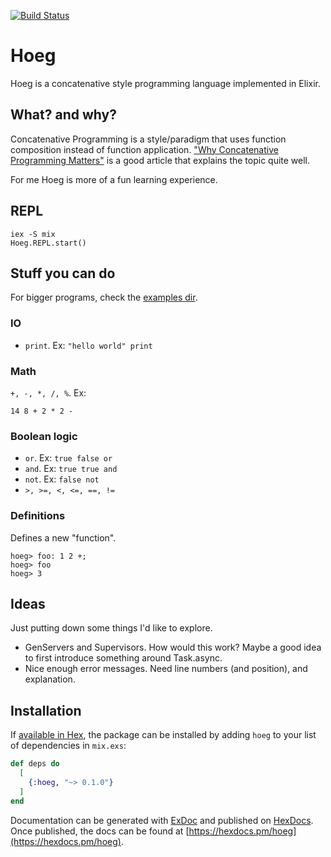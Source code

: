 [![Build Status](https://travis-ci.org/vorce/hoeg.svg?branch=master)](https://travis-ci.org/vorce/hoeg)

# Hoeg

Hoeg is a concatenative style programming language implemented in Elixir.

## What? and why?

Concatenative Programming is a style/paradigm that uses function composition instead
of function application. ["Why Concatenative Programming Matters"](https://evincarofautumn.blogspot.de/2012/02/why-concatenative-programming-matters.html) is a good article that explains the topic quite well.

For me Hoeg is more of a fun learning experience.

## REPL

    iex -S mix
    Hoeg.REPL.start()

## Stuff you can do

For bigger programs, check the [examples dir](examples).

### IO

- `print`. Ex: `"hello world" print`

### Math

`+, -, *, /, %`. Ex:

    14 8 + 2 * 2 -

### Boolean logic

- `or`. Ex: `true false or`
- `and`. Ex: `true true and`
- `not`. Ex: `false not`
- `>, >=, <, <=, ==, !=`

### Definitions

Defines a new "function".

    hoeg> foo: 1 2 +;
    hoeg> foo
    hoeg> 3

## Ideas

Just putting down some things I'd like to explore.

- GenServers and Supervisors. How would this work? Maybe a good idea to first introduce something around Task.async.
- Nice enough error messages. Need line numbers (and position), and explanation.

## Installation

If [available in Hex](https://hex.pm/docs/publish), the package can be installed
by adding `hoeg` to your list of dependencies in `mix.exs`:

```elixir
def deps do
  [
    {:hoeg, "~> 0.1.0"}
  ]
end
```

Documentation can be generated with [ExDoc](https://github.com/elixir-lang/ex_doc)
and published on [HexDocs](https://hexdocs.pm). Once published, the docs can
be found at [https://hexdocs.pm/hoeg](https://hexdocs.pm/hoeg).
